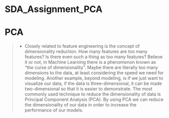 # SDA_Assignment_PCA

# PCA
> * Closely related to feature engineering is the concept of dimensionality reduction. How many features are too many features? Is there even such a thing as too many features? Believe it or not, in Machine Learning there is a phenomenon known as “the curse of dimensionality”. Maybe there are literally too many dimensions to the data, at least considering the speed we need for modeling. Another example, beyond modeling, is if we just want to visualize our data, if the data is three-dimensional, it can be made two-dimensional so that it is easier to demonstrate. The most commonly used technique to reduce the dimensionality of data is Principal Component Analysis (PCA). By using PCA we can reduce the dimensionality of our data in order to increase the performance of our models.

